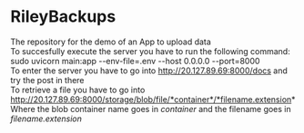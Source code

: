 # RileyBackups
The repository for the demo of an App to upload data   
To succesfully execute the server you have to run the following command: sudo uvicorn main:app --env-file=.env --host 0.0.0.0 --port=8000   
To enter the server you have to go into http://20.127.89.69:8000/docs and try the post in there   
To retrieve a file you have to go into http://20.127.89.69:8000/storage/blob/file/*container*/*filename.extension*   
Where the blob container name goes in *container* and the filename goes in *filename.extension*   

